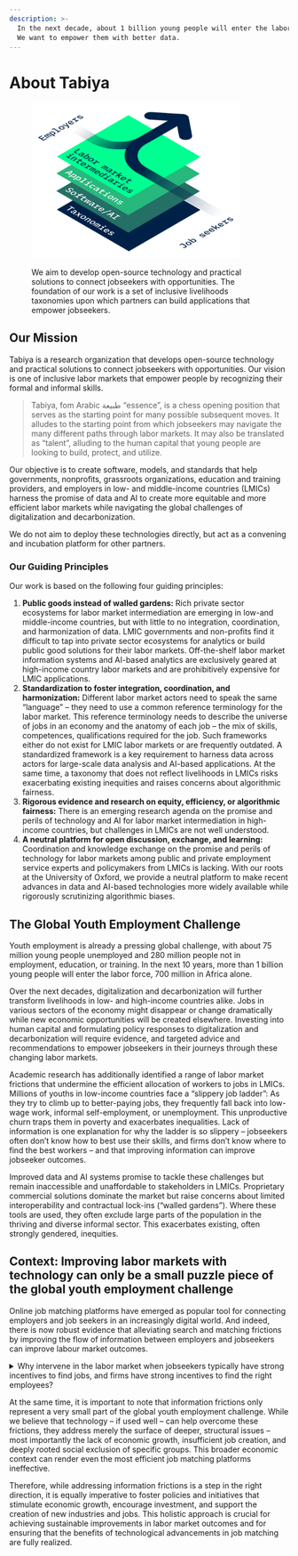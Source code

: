 ```yaml
---
description: >-
  In the next decade, about 1 billion young people will enter the labor force.
  We want to empower them with better data.
---
```


# About Tabiya

<figure><img src="../.gitbook/assets/Tabiya_Stack_Transparent.png" alt="" width="375"><figcaption><p>We aim to develop open-source technology and practical solutions to connect jobseekers with opportunities. The foundation of our work is a set of inclusive livelihoods taxonomies upon which partners can build applications that empower jobseekers.</p></figcaption></figure>

## Our Mission

Tabiya is a research organization that develops open-source technology and practical solutions to connect jobseekers with opportunities. Our vision is one of inclusive labor markets that empower people by recognizing their formal and informal skills.&#x20;

> Tabiya, fom Arabic طبيعة “essence”, is a chess opening position that serves as the starting point for many possible subsequent moves. It alludes to the starting point from which jobseekers may navigate the many different paths through labor markets. It may also be translated as “talent”, alluding to the human capital that young people are looking to build, protect, and utilize.

Our objective is to create software, models, and standards that help governments, nonprofits, grassroots organizations, education and training providers, and employers in low- and middle-income countries (LMICs) harness the promise of data and AI to create more equitable and more efficient labor markets while navigating the global challenges of digitalization and decarbonization.&#x20;

We do not aim to deploy these technologies directly, but act as a convening and incubation platform for other partners.

### Our Guiding Principles

Our work is based on the following four guiding principles:

1. **Public goods instead of walled gardens:** Rich private sector ecosystems for labor market intermediation are emerging in low-and middle-income countries, but with little to no integration, coordination, and harmonization of data. LMIC governments and non-profits find it difficult to tap into private sector ecosystems for analytics or build public good solutions for their labor markets. Off-the-shelf labor market information systems and AI-based analytics are exclusively geared at high-income country labor markets and are prohibitively expensive for LMIC applications.
2. **Standardization to foster integration, coordination, and harmonization:** Different labor market actors need to speak the same “language” – they need to use a common reference terminology for the labor market. This reference terminology needs to describe the universe of jobs in an economy and the anatomy of each job – the mix of skills, competences, qualifications required for the job. Such frameworks either do not exist for LMIC labor markets or are frequently outdated. A standardized framework is a key requirement to harness data across actors for large-scale data analysis and AI-based applications. At the same time, a taxonomy that does not reflect livelihoods in LMICs risks exacerbating existing inequities and raises concerns about algorithmic fairness.
3. **Rigorous evidence and research on equity, efficiency, or algorithmic fairness:** There is an emerging research agenda on the promise and perils of technology and AI for labor market intermediation in high-income countries, but challenges in LMICs are not well understood.&#x20;
4. **A neutral platform for open discussion, exchange, and learning:** Coordination and knowledge exchange on the promise and perils of technology for labor markets among public and private employment service experts and policymakers from LMICs is lacking. With our roots at the University of Oxford, we provide a neutral platform to make recent advances in data and AI-based technologies more widely available while rigorously scrutinizing algorithmic biases.

## The Global Youth Employment Challenge

Youth employment is already a pressing global challenge, with about 75 million young people unemployed and 280 million people not in employment, education, or training. In the next 10 years, more than 1 billion young people will enter the labor force, 700 million in Africa alone.&#x20;

Over the next decades, digitalization and decarbonization will further transform livelihoods in low- and high-income countries alike. Jobs in various sectors of the economy might disappear or change dramatically while new economic opportunities will be created elsewhere. Investing into human capital and formulating policy responses to digitalization and decarbonization will require evidence, and targeted advice and recommendations to empower jobseekers in their journeys through these changing labor markets.&#x20;

Academic research has additionally identified a range of labor market frictions that undermine the efficient allocation of workers to jobs in LMICs. Millions of youths in low-income countries face a “slippery job ladder”: As they try to climb up to better-paying jobs, they frequently fall back into low-wage work, informal self-employment, or unemployment. This unproductive churn traps them in poverty and exacerbates inequalities. Lack of information is one explanation for why the ladder is so slippery – jobseekers often don’t know how to best use their skills, and firms don’t know where to find the best workers – and that improving information can improve jobseeker outcomes.&#x20;

Improved data and AI systems promise to tackle these challenges but remain inaccessible and unaffordable to stakeholders in LMICs. Proprietary commercial solutions dominate the market but raise concerns about limited interoperability and contractual lock-ins (“walled gardens”). Where these tools are used, they often exclude large parts of the population in the thriving and diverse informal sector. This exacerbates existing, often strongly gendered, inequities.

## Context: Improving labor markets with technology can only be a small puzzle piece of the global youth employment challenge&#x20;

Online job matching platforms have emerged as popular tool for connecting employers and job seekers in an increasingly digital world. And indeed, there is now robust evidence that alleviating search and matching frictions by improving the flow of information between employers and jobseekers can improve labour market outcomes.&#x20;

<details>

<summary>Why intervene in the labor market when jobseekers typically have strong incentives to find jobs, and firms have strong incentives to find the right employees?</summary>

Jobseekers typically have strong incentives to find jobs, and firms have strong incentives to find the right employees. As [Carranza and McKenzie _JEP_ 2024](https://www.aeaweb.org/articles?id=10.1257/jep.38.1.221) show using Labor Force Survey data from a number of (largely middle-income) countries, public or private labor market intermediation services only help a tiny fraction of jobseekers find work.&#x20;

So what rationale is there to intervene in the free labor market and support job matching platforms and other innovative tech solutions that aim to reduce search and matching frictions?&#x20;

One important argument are equity concerns: We know that in many contexts, existing networks play a large role in who gets the few jobs that might be available. Underserved communities without these networks might fall short. Innovative, tech enabled solutions could, in theory, improve inclusion of these underserved groups if they provide information in a more equitable way. It remains, however, a question to what extend such platforms can truly improve economic inclusion for underserved groups. Not everyone has access to smartphones, the internet, or the necessary digital literacy to utilize these platforms effectively.&#x20;

A second argument might be that reducing information frictions can improve the reallocation of workers across sectors and space -- for example in contexts with rapidly changing demand in specific sectors. For example, the Ethiopian Investment Commission (EIC) – the Ethiopian government's investment promotion agency – worked with partners to set up a centralised sector-specific labor market information system to match a large supply of workers with specific jobs in the country's industrial parks.&#x20;

</details>

At the same time, it is important to note that information frictions only represent a very small part of the global youth employment challenge. While we believe that technology – if used well – can help overcome these frictions, they address merely the surface of deeper, structural issues – most importantly the lack of economic growth, insufficient job creation, and deeply rooted social exclusion of specific groups. This broader economic context can render even the most efficient job matching platforms ineffective.&#x20;

Therefore, while addressing information frictions is a step in the right direction, it is equally imperative to foster policies and initiatives that stimulate economic growth, encourage investment, and support the creation of new industries and jobs. This holistic approach is crucial for achieving sustainable improvements in labor market outcomes and for ensuring that the benefits of technological advancements in job matching are fully realized.
